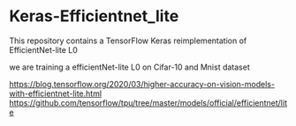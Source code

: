 # Keras-Efficientnet_lite

This repository contains a TensorFlow Keras reimplementation of EfficientNet-lite L0

we are training a efficientNet-lite L0 on Cifar-10 and Mnist dataset

https://blog.tensorflow.org/2020/03/higher-accuracy-on-vision-models-with-efficientnet-lite.html
https://github.com/tensorflow/tpu/tree/master/models/official/efficientnet/lite
